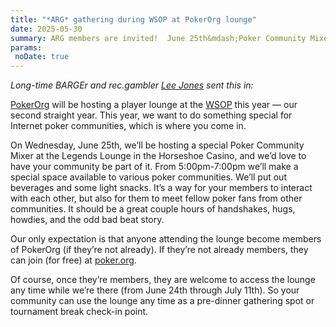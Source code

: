 ```yaml
---
title: "*ARG* gathering during WSOP at PokerOrg lounge"
date: 2025-05-30
summary: ARG members are invited!  June 25th&mdash;Poker Community Mixer&mdash;5:00pm&ndash;7:00pm
params:
 noDate: true
---
```


*Long-time BARGEr and rec.gambler 
[Lee](https://www.barge.org/barge/1998/)[ ](https://www.barge.org/chips/gallery/1999/)[Jones](https://www.amazon.com/Winning-Low-Limit-Holdem-Lee-Jones/dp/1886070237) 
sent this in:*

[PokerOrg](https://poker.org/) will be hosting a player lounge at the
[WSOP](https://www.wsop.com/) this year &mdash; our second straight year. This
year, we want to do something special for Internet poker communities, which is
where you come in.

On Wednesday, June 25th, we’ll be hosting a special Poker Community Mixer at
the Legends Lounge in the Horseshoe Casino, and we’d love to have your
community be part of it. From 5:00pm-7:00pm we’ll make a special space
available to various poker communities. We’ll put out beverages and some
light snacks. It’s a way for your members to interact with each other, but
also for them to meet fellow poker fans from other communities. It should be
a great couple hours of handshakes, hugs, howdies, and the odd bad beat
story.

Our only expectation is that anyone attending the lounge become members of
PokerOrg (if they’re not already). If they’re not already members, they can
join (for free) at [poker.org](https://poker.org/).

Of course, once they’re members, they are welcome to access the lounge any
time while we’re there (from June 24th through July 11th). So your community
can use the lounge any time as a pre-dinner gathering spot or tournament
break check-in point.
